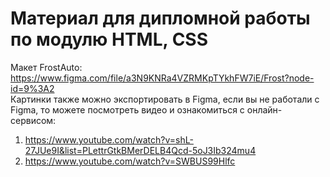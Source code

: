 # Материал для дипломной работы по модулю HTML, CSS

Макет FrostAuto: https://www.figma.com/file/a3N9KNRa4VZRMKpTYkhFW7iE/Frost?node-id=9%3A2 <br>
Картинки также можно экспортировать в Figma,
если вы не работали с Figma, то можете посмотреть видео и ознакомиться с онлайн-сервисом:
1. https://www.youtube.com/watch?v=shL-27JUe9I&list=PLettrGtkBMerDELB4Qcd-5oJ3Ib324mu4 <br>
2. https://www.youtube.com/watch?v=SWBUS99Hlfc
